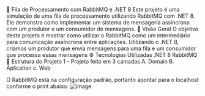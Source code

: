 🐇 Fila de Processamento com RabbitMQ e .NET 8
Este projeto é uma simulação de uma fila de processamento utilizando RabbitMQ com .NET 8. Ele demonstra como implementar um sistema de mensageria assíncrona com um produtor e um consumidor de mensagens.
📌 Visão Geral
O objetivo deste projeto é mostrar como utilizar o RabbitMQ como um intermediário para comunicação assíncrona entre aplicações. Utilizando o .NET 8, criamos um produtor que envia mensagens para uma fila e um consumidor que processa essas mensagens
⚙️ Tecnologias Utilizadas
.NET 8
RabbitMQ
📁 Estrutura do Projeto
1 - Projeto feito em 3 camadas 
      A. Domain
      B. Aplication
      c. Web

O RabbitMQ está na configuração padrão, portanto apontar para o localhost conforme o print abaixo:
![image](https://github.com/user-attachments/assets/fe68777e-a155-44c4-9bae-5b3e2bcc3bb8)

